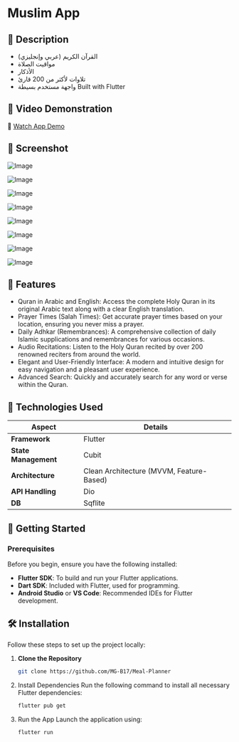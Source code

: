 # Muslim App 


## 📜 Description
 * القرآن الكريم (عربي وإنجليزي)
 * مواقيت الصلاة
 * الأذكار
 * تلاوات لأكثر من 200 قارئ
 * واجهة مستخدم بسيطة
Built with Flutter

## 🎦 Video Demonstration
🎥 [Watch App Demo]()

## 📱 Screenshot
![Image](https://github.com/user-attachments/assets/adbf36e7-6119-4623-a9bf-e06dea8b5740)

![Image](https://github.com/user-attachments/assets/c87d2ced-dd12-4289-b9f9-084ece403102)

![Image](https://github.com/user-attachments/assets/6b133da4-bf54-46c3-b1e1-a147b23e5c37)

![Image](https://github.com/user-attachments/assets/1001d041-09d5-4465-8a5d-98bd8a8cb592)

![Image](https://github.com/user-attachments/assets/70ca1cfa-801a-4bab-afe6-904bb95e4354)

![Image](https://github.com/user-attachments/assets/3f30e0a9-a74b-40c2-8fef-264ef6bc5fba)

![Image](https://github.com/user-attachments/assets/5db53c93-12ce-4b1c-ab80-c537ab5ba441)

![Image](https://github.com/user-attachments/assets/deee2d57-0060-42d6-b369-502fadbf5b43)

## 🚀 Features
 * Quran in Arabic and English: Access the complete Holy Quran in its original Arabic text along with a clear English translation.
 * Prayer Times (Salah Times): Get accurate prayer times based on your location, ensuring you never miss a prayer.
 * Daily Adhkar (Remembrances): A comprehensive collection of daily Islamic supplications and remembrances for various occasions.
 * Audio Recitations: Listen to the Holy Quran recited by over 200 renowned reciters from around the world.
 * Elegant and User-Friendly Interface: A modern and intuitive design for easy navigation and a pleasant user experience.
 * Advanced Search: Quickly and accurately search for any word or verse within the Quran.



## 🔨 Technologies Used

| **Aspect**             | **Details**                              |
|------------------------|------------------------------------------|
| **Framework**          | Flutter                                  |
| **State Management**   | Cubit                                    |
| **Architecture**       | Clean Architecture (MVVM, Feature-Based) |
| **API Handling**       | Dio                                      |
| **DB**                 | Sqflite                                  |


## 🏡 Getting Started

### Prerequisites
Before you begin, ensure you have the following installed:
- **Flutter SDK**: To build and run your Flutter applications.
- **Dart SDK**: Included with Flutter, used for programming.
- **Android Studio** or **VS Code**: Recommended IDEs for Flutter development.


## 🛠️ Installation

Follow these steps to set up the project locally:

1. **Clone the Repository**
   ```bash
   git clone https://github.com/MG-B17/Meal-Planner
2. Install Dependencies Run the following command to install all necessary Flutter dependencies:
   ```bash
   flutter pub get
3. Run the App Launch the application using:
   ```bash
   flutter run
